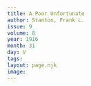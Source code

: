```yaml
---
title: A Poor Unfortunate
author: Stanton, Frank L.
issue: 9
volume: 8
year: 1916
month: 31
day: V
tags:
layout: page.njk
image:
---
```



